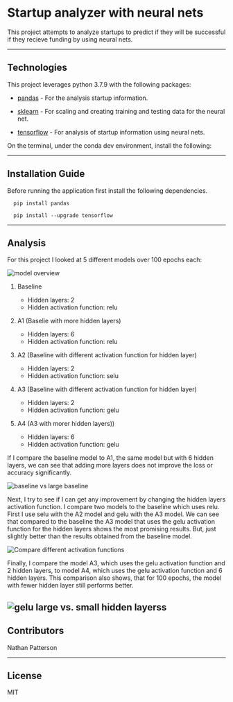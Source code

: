 # Startup analyzer with neural nets

This project attempts to analyze startups to predict if they will be successful if they recieve funding by using neural nets.

---

## Technologies

This project leverages python 3.7.9 with the following packages:

* [pandas](https://pandas.pydata.org/docs/) - For the analysis startup information.

* [sklearn](https://scikit-learn.org/stable/) - For scaling and creating training and testing data for the neural net.

* [tensorflow](https://www.tensorflow.org/) - For analysis of startup information using neural nets.


On the terminal, under the conda dev environment, install the following:

---

## Installation Guide

Before running the application first install the following dependencies.

```
  pip install pandas

  pip install --upgrade tensorflow

```

---

## Analysis

For this project I looked at 5 different models over 100 epochs each:

![model overview](./Resources/images/all_models.png)

1. Baseline
    - Hidden layers: 2
    - Hidden activation function: relu

2. A1 (Baselie with more hidden layers)
    - Hidden layers: 6
    - Hidden activation function: relu

3. A2 (Baseline with different activation function for hidden layer)
    - Hidden layers: 2
    - Hidden activation function: selu

4. A3 (Baseline with different activation function for hidden layer)
    - Hidden layers: 2
    - Hidden activation function: gelu

5. A4 (A3 with morer hidden layers))
    - Hidden layers: 6
    - Hidden activation function: gelu

If I compare the baseline model to A1, the same model but with 6 hidden layers, we can see that adding more layers does not improve the loss or accuracy significantly.

![baseline vs large baseline](./Resources/images/baseline_vs_large_baseline.png)

Next, I try to see if I can get any improvement by changing the hidden layers activation function. I compare two models to the baseline which uses relu. First I use selu with the A2 model and gelu with the A3 model. We can see that compared to the baseline the A3 model that uses the gelu activation function for the hidden layers shows the most promising results. But, just slightly better than the results obtained from the baseline model.

![Compare different activation functions](./Resources/images/diff_activation_functions.png)

Finally, I compare the model A3, which uses the gelu activation function and 2 hidden layers, to model A4, which uses the gelu activation function and 6 hidden layers. This comparison also shows, that for 100 epochs, the model with fewer hidden layer still performs better.

![gelu large vs. small hidden layerss](./Resources/images/gelu_compared.png)
---

## Contributors 

Nathan Patterson

---

## License

MIT

